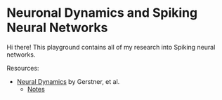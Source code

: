 Neuronal Dynamics and Spiking Neural Networks
=============================================

Hi there! This playground contains all of my research into Spiking neural networks.

Resources:

 - [Neural Dynamics](https://neuronaldynamics.epfl.ch/online/index.html) by Gerstner, et al.
    - [Notes](./NeuralDynamics.md)
